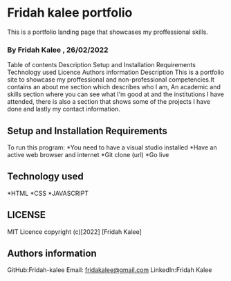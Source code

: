 # Fridah kalee portfolio
This is a portfolio landing page that showcases my proffessional skills.
### By Fridah Kalee , 26/02/2022
Table of contents
Description
Setup and Installation Requirements
Technology used
Licence
Authors information
Description
This is a portfolio site to showcase my proffessional and non-professional competencies.It contains an about me section which describes who I am, An academic and skills section where you can see what I'm good at and the institutions I have attended, there is also a section that shows some of the projects I have done and lastly my contact information.
## Setup and Installation Requirements
To run this program:
*You need to have a visual studio installed
*Have an active web browser and internet
*Git clone (url)
*Go live 
## Technology used
*HTML
*CSS
*JAVASCRIPT
## LICENSE
MIT Licence copyright (c)[2022] [Fridah Kalee]
## Authors information
GitHub:Fridah-kalee
Email: fridakalee@gmail.com
LinkedIn:Fridah Kalee


